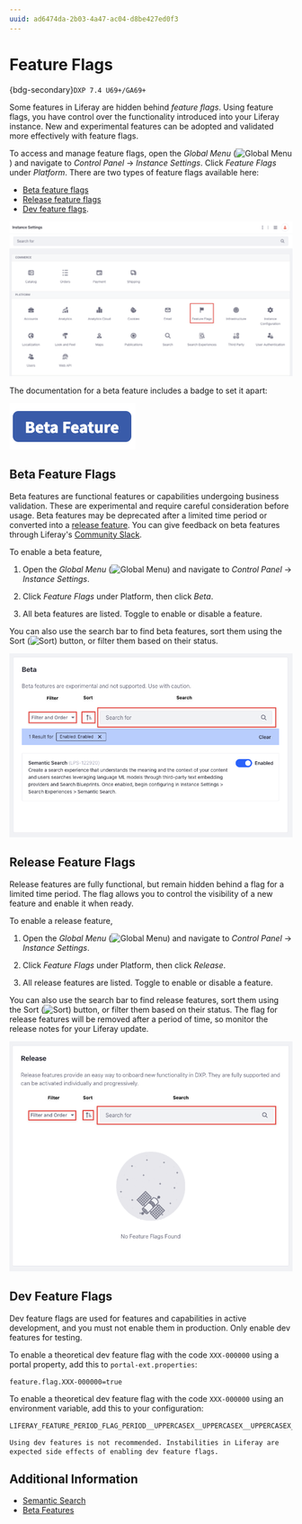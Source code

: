 ```yaml
---
uuid: ad6474da-2b03-4a47-ac04-d8be427ed0f3
---
```

# Feature Flags

{bdg-secondary}`DXP 7.4 U69+/GA69+`

Some features in Liferay are hidden behind *feature flags*. Using feature flags, you have control over the functionality introduced into your Liferay instance. New and experimental features can be adopted and validated more effectively with feature flags.

To access and manage feature flags, open the *Global Menu* (![Global Menu](../../images/icon-applications-menu.png)) and navigate to *Control Panel* &rarr; *Instance Settings*. Click *Feature Flags* under *Platform*. There are two types of feature flags available here: 

* [Beta feature flags](#beta-feature-flags)
* [Release feature flags](#release-feature-flags)
* [Dev feature flags](#dev-feature-flags).

![You can use feature flags to control the visibility of features.](./feature-flags/images/01.png)

<!--  Add image for badge used to denote beta features in product
Liferay DXP uses a badge to highlight beta features. See below: -->

The documentation for a beta feature includes a badge to set it apart: 

![The documentation for a beta feature includes a badge.](./feature-flags/images/02.png)

## Beta Feature Flags

Beta features are functional features or capabilities undergoing business validation. These are experimental and require careful consideration before usage. Beta features may be deprecated after a limited time period or converted into a [release feature](#release-feature-flags). You can give feedback on beta features through Liferay's [Community Slack](https://liferay.dev/chat).

To enable a beta feature,

1. Open the *Global Menu* (![Global Menu](../../images/icon-applications-menu.png)) and navigate to *Control Panel* &rarr; *Instance Settings*. 

1. Click *Feature Flags* under Platform, then click *Beta*. 

1. All beta features are listed. Toggle to enable or disable a feature. 

You can also use the search bar to find beta features, sort them using the Sort (![Sort](../../images/icon-sort2.png)) button, or filter them based on their status. 

![You can search, sort, or filter beta features.](./feature-flags/images/03.png)

## Release Feature Flags

Release features are fully functional, but remain hidden behind a flag for a limited time period. The flag allows you to control the visibility of a new feature and enable it when ready. 

To enable a release feature, 

1. Open the *Global Menu* (![Global Menu](../../images/icon-applications-menu.png)) and navigate to *Control Panel* &rarr; *Instance Settings*. 

1. Click *Feature Flags* under Platform, then click *Release*. 

1. All release features are listed. Toggle to enable or disable a feature. 

You can also use the search bar to find release features, sort them using the Sort (![Sort](../../images/icon-sort2.png)) button, or filter them based on their status. The flag for release features will be removed after a period of time, so monitor the release notes for your Liferay update.

![You can search, sort, or filter release features.](./feature-flags/images/04.png)

## Dev Feature Flags

Dev feature flags are used for features and capabilities in active development, and you must not enable them in production. Only enable dev features for testing. 

To enable a theoretical dev feature flag with the code `XXX-000000` using a portal property, add this to `portal-ext.properties`: 

```
feature.flag.XXX-000000=true
```

To enable a theoretical dev feature flag with the code `XXX-000000` using an environment variable, add this to your configuration: 

```
LIFERAY_FEATURE_PERIOD_FLAG_PERIOD__UPPERCASEX__UPPERCASEX__UPPERCASEX__MINUS__NUMBER0__NUMBER0__NUMBER0__NUMBER0__NUMBER0__NUMBER0_=true
```

```{warning}
Using dev features is not recommended. Instabilities in Liferay are expected side effects of enabling dev feature flags. 
```

## Additional Information

* [Semantic Search](../../using-search/liferay-enterprise-search/search-experiences/semantic-search.md)
* [Beta Features](https://help.liferay.com/hc/en-us/articles/12917247551757-Beta-Features)
